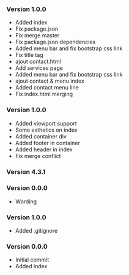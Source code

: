 ### Version 1.0.0
- Added index
- Fix package.json
- Fix merge master
- Fix package.json dependencies
- Added menu bar and fix bootstrap css link
- Fix title tag
- ajout contact.html
- Add services page
- Added menu bar and fix bootstrap css link
- ajout contact & menu index
- Added contact menu line
- Fix index.html merging

### Version 1.0.0
- Added viewport support
- Some esthetics on index
- Added container div
- Added footer in container
- Added header in index
- Fix merge conflict

### Version 4.3.1

### Version 0.0.0
- Wording

### Version 1.0.0
- Added .gitignore

### Version 0.0.0
- Initial commit
- Added index
